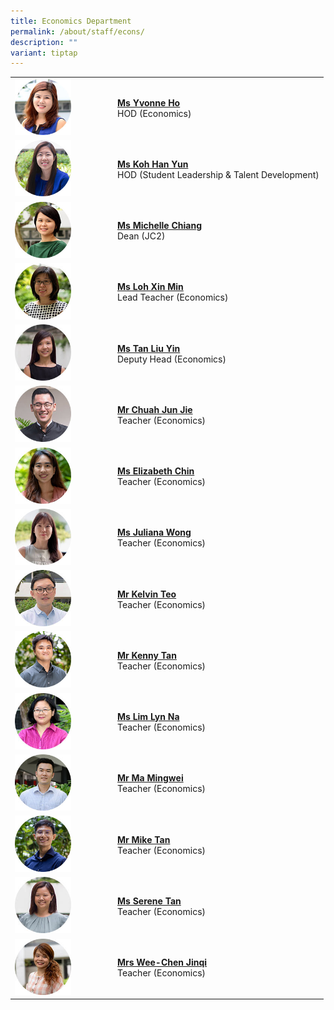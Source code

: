 ```yaml
---
title: Economics Department
permalink: /about/staff/econs/
description: ""
variant: tiptap
---
```

<table style="minWidth: 50px">
<colgroup>
<col>
<col>
</colgroup>
<tbody>
<tr>
<td rowspan="1" colspan="1"><a class="isomer-image-wrapper" href="mailto:yvonne.ho@ejc.edu.sg"><img style="width: 60%;" height="auto" width="100%" alt="" src="/images/Staff/Econs_Yvonne_Ho.jpg"></a>
</td>
<td rowspan="1" colspan="1">
<p><strong><a href="mailto:yvonne.ho@ejc.edu.sg" rel="noopener nofollow" target="_blank">Ms Yvonne Ho</a></strong>
<br>HOD (Economics)</p>
</td>
</tr>
<tr>
<td rowspan="1" colspan="1">
<div class="isomer-image-wrapper">
<img style="width: 60%;" height="auto" width="100%" src="/images/Staff/Econs_KohHanYun_s.jpg">
</div>
</td>
<td rowspan="1" colspan="1">
<p><strong><a href="/about/staff/econs/ms-koh-han-yun/" rel="noopener noreferrer nofollow" target="_blank">Ms Koh Han Yun</a></strong> 
<br>HOD (Student Leadership &amp; Talent Development)</p>
</td>
</tr>
<tr>
<td rowspan="1" colspan="1"><a class="isomer-image-wrapper" href="mailto:michelle.chiang@ejc.edu.sg"><img style="width: 60%;" height="auto" width="100%" src="/images/Staff/Econs-Michelle-Chiang_s.jpg"></a>
</td>
<td rowspan="1" colspan="1">
<p><strong><a href="mailto:michelle.chiang@ejc.edu.sg" rel="noopener noreferrer nofollow" target="_blank">Ms Michelle Chiang</a></strong> 
<br>Dean (JC2)</p>
</td>
</tr>
<tr>
<td rowspan="1" colspan="1"><a class="isomer-image-wrapper" href="mailto:loh.xin.min@ejc.edu.sg"><img style="width: 60%;" height="auto" width="100%" src="/images/Staff/Econs-Loh-Xin-Min_s.jpg"></a>
</td>
<td rowspan="1" colspan="1">
<p><strong><a href="mailto:loh.xin.min@ejc.edu.sg" rel="noopener noreferrer nofollow" target="_blank">Ms Loh Xin Min</a></strong> 
<br>Lead Teacher (Economics)</p>
</td>
</tr>
<tr>
<td rowspan="1" colspan="1"><a class="isomer-image-wrapper" href="mailto:tan.liu.yin@ejc.edu.sg"><img style="width: 60%;" height="auto" width="100%" src="/images/Staff/Econs-Tan-Liu-Yin_s.jpg"></a>
</td>
<td rowspan="1" colspan="1">
<p><strong><a href="mailto:tan.liu.yin@ejc.edu.sg" rel="noopener noreferrer nofollow" target="_blank">Ms Tan Liu Yin</a></strong> 
<br>Deputy Head (Economics)</p>
<p></p>
<p></p>
<p></p>
</td>
</tr>
<tr>
<td rowspan="1" colspan="1"><a class="isomer-image-wrapper" href="mailto:chuah.jun.jie@ejc.edu.sg"><img style="width: 60%;" height="auto" width="100%" src="/images/Staff/econs-chuah-jj_s.jpg"></a>
</td>
<td rowspan="1" colspan="1">
<p><strong><a href="mailto:chuah.jun.jie@ejc.edu.sg" rel="noopener noreferrer nofollow" target="_blank">Mr Chuah Jun Jie</a></strong> 
<br>Teacher (Economics)</p>
</td>
</tr>
<tr>
<td rowspan="1" colspan="1"><a class="isomer-image-wrapper" href="mailto:elizabeth.chin@ejc.edu.sg"><img style="width: 60%;" height="auto" width="100%" src="/images/Staff/Econs-Elizabeth-Chin_s.jpg"></a>
</td>
<td rowspan="1" colspan="1">
<p><strong><a href="mailto:elizabeth.chin@ejc.edu.sg" rel="noopener noreferrer nofollow" target="_blank">Ms Elizabeth Chin</a></strong> 
<br>Teacher (Economics)</p>
</td>
</tr>
<tr>
<td rowspan="1" colspan="1"><a class="isomer-image-wrapper" href="mailto:juliana.wong@ejc.edu.sg"><img style="width: 60%;" height="auto" width="100%" src="/images/Staff/econs-juliana-wong_s.jpg"></a>
</td>
<td rowspan="1" colspan="1">
<p><strong><a href="mailto:juliana.wong@ejc.edu.sg" rel="noopener noreferrer nofollow" target="_blank">Ms Juliana Wong</a></strong> 
<br>Teacher (Economics)</p>
</td>
</tr>
<tr>
<td rowspan="1" colspan="1"><a class="isomer-image-wrapper" href="mailto:kelvin.teo@ejc.edu.sg"><img style="width: 60%;" height="auto" width="100%" src="/images/Staff/Econs_KelvinTeo_s.jpg"></a>
</td>
<td rowspan="1" colspan="1">
<p><strong><a href="mailto:kelvin.teo@ejc.edu.sg" rel="noopener noreferrer nofollow" target="_blank">Mr Kelvin Teo</a></strong> 
<br>Teacher (Economics)</p>
</td>
</tr>
<tr>
<td rowspan="1" colspan="1"><a class="isomer-image-wrapper" href="mailto:kenny.tan@ejc.edu.sg"><img style="width: 60%;" height="auto" width="100%" src="/images/Staff/Econs_Kenny_Tan.jpg"></a>
</td>
<td rowspan="1" colspan="1">
<p><strong><a href="mailto:kenny.tan@ejc.edu.sg" rel="noopener noreferrer nofollow" target="_blank">Mr Kenny Tan</a></strong> 
<br>Teacher (Economics)</p>
</td>
</tr>
<tr>
<td rowspan="1" colspan="1"><a class="isomer-image-wrapper" href="mailto:lim.lyn.na@ejc.edu.sg"><img style="width: 60%;" height="auto" width="100%" src="/images/Staff/Econs_Lim_LynNa_s.jpg"></a>
</td>
<td rowspan="1" colspan="1">
<p><strong><a href="mailto:lim.lyn.na@ejc.edu.sg" rel="noopener noreferrer nofollow" target="_blank">Ms Lim Lyn Na</a></strong> 
<br>Teacher (Economics)</p>
</td>
</tr>
<tr>
<td rowspan="1" colspan="1"><a class="isomer-image-wrapper" href="mailto:ma.mingwei@ejc.edu.sg"><img style="width: 60%;" height="auto" width="100%" src="/images/Staff/Econs-Mingwei_s.jpg"></a>
</td>
<td rowspan="1" colspan="1">
<p><strong><a href="mailto:ma.mingwei@ejc.edu.sg" rel="noopener noreferrer nofollow" target="_blank">Mr Ma Mingwei</a></strong> 
<br>Teacher (Economics)</p>
</td>
</tr>
<tr>
<td rowspan="1" colspan="1"><a class="isomer-image-wrapper" href="mailto:mike.tan@ejc.edu.sg"><img style="width: 60%;" height="auto" width="100%" alt="" src="/images/Staff/Econs_MikeTan.jpg"></a>
</td>
<td rowspan="1" colspan="1">
<p><strong><a href="mailto:mike.tan@ejc.edu.sg" rel="noopener noreferrer nofollow" target="_blank">Mr Mike Tan</a></strong>
<br>Teacher (Economics)</p>
</td>
</tr>
<tr>
<td rowspan="1" colspan="1"><a class="isomer-image-wrapper" href="mailto:serene.tan@ejc.edu.sg"><img style="width: 60%;" height="auto" width="100%" src="/images/Staff/Econs-Serene-Tan_s.jpg"></a>
</td>
<td rowspan="1" colspan="1">
<p><strong><a href="mailto:serene.tan@ejc.edu.sg" rel="noopener noreferrer nofollow" target="_blank">Ms Serene Tan</a></strong> 
<br>Teacher (Economics)</p>
</td>
</tr>
<tr>
<td rowspan="1" colspan="1"><a class="isomer-image-wrapper" href="mailto:wee.chen.jinqi@ejc.edu.sg"><img style="width: 60%;" height="auto" width="100%" src="/images/Staff/Econs-Chen-Jinqi_s.jpg"></a>
</td>
<td rowspan="1" colspan="1">
<p><strong><a href="mailto:wee.chen.jinqi@ejc.edu.sg" rel="noopener noreferrer nofollow" target="_blank">Mrs Wee-Chen Jinqi</a></strong> 
<br>Teacher (Economics)</p>
</td>
</tr>
</tbody>
</table>
<p></p>
<p></p>
<p></p>
<p></p>
<p></p>
<p></p>